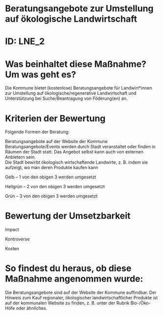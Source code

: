 # Beratungsangebote zur Umstellung auf ökologische Landwirtschaft
# ID: LNE_2
# Was beinhaltet diese Maßnahme? Um was geht es?

Die Kommune bietet (kostenlose) Beratungsangebote für Landwirt*innen zur Umstellung auf ökologische/regenerative Landwirtschaft und Unterstützung bei Suche/Beantragung von Föderung(en) an.

# Kriterien der Bewertung

Folgende Formen der Beratung: 

Beratungsangebote auf der Website der Kommune Beratungsangebote/Events werden durch Stadt veranstaltet oder finden in Räumen der Stadt statt. Das Angebot selbst kann auch von externen Anbietern sein.  
Die Stadt bewirbt ökologisch wirtschaftende Landwirte, z. B. indem sie aufzeigt, wo man deren Produkte kaufen kann    

Gelb – 1 von den obigen 3 werden umgesetzt

Hellgrün – 2 von den obigen 3 werden umgesetzt

Grün – 3 von den obigen 3 werden umgesetzt

# Bewertung der Umsetzbarkeit

Impact

Kontroverse

Kosten

# So findest du heraus, ob diese Maßnahme angenommen wurde:
Die Beratungsangebote sind auf der Website der Kommune auffindbar. Der Hinweis zum Kauf regionaler, ökologischer landwirtschaftlicher Produkte ist auf der kommunalen Website zu finden, z. B. unter der Rubrik Bio-/Öko-Höfe oder ähnliches.
